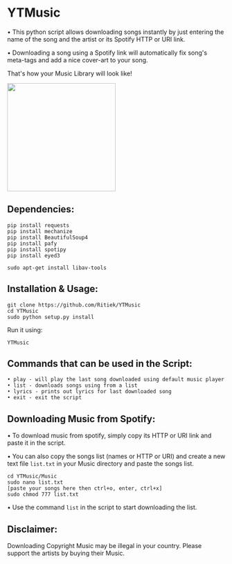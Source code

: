 # YTMusic

• This python script allows downloading songs instantly by just entering the name of the song and the artist or its Spotify HTTP or URI link.

• Downloading a song using a Spotify link will automatically fix song's meta-tags and add a nice cover-art to your song.

That's how your Music Library will look like!

<img src="https://i.imgsafe.org/fe843c25db.png" width="250">

## Dependencies:
```
pip install requests
pip install mechanize
pip install BeautifulSoup4
pip install pafy
pip install spotipy
pip install eyed3
```
```
sudo apt-get install libav-tools
```
## Installation & Usage:
```
git clone https://github.com/Ritiek/YTMusic
cd YTMusic
sudo python setup.py install
```
Run it using:
```
YTMusic
```
## Commands that can be used in the Script:
```
• play - will play the last song downloaded using default music player
• list - downloads songs using from a list
• lyrics - prints out lyrics for last downloaded song
• exit - exit the script
```

## Downloading Music from Spotify:

• To download music from spotify, simply copy its HTTP or URI link and paste it in the script.

• You can also copy the songs list (names or HTTP or URI) and create a new text file ```list.txt``` in your Music directory and paste the songs list.
```
cd YTMusic/Music
sudo nano list.txt
[paste your songs here then ctrl+o, enter, ctrl+x]
sudo chmod 777 list.txt
```

• Use the command ```list``` in the script to start downloading the list.

## Disclaimer:
Downloading Copyright Music may be illegal in your country. Please support the artists by buying their Music.
